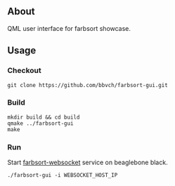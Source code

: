 ## About
QML user interface for farbsort showcase.

## Usage

### Checkout

    git clone https://github.com/bbvch/farbsort-gui.git

### Build

    mkdir build && cd build
    qmake ../farbsort-gui
    make

### Run

Start [farbsort-websocket](https://github.com/bbvch/farbsort-websocket) service on beaglebone black. 

    ./farbsort-gui -i WEBSOCKET_HOST_IP
